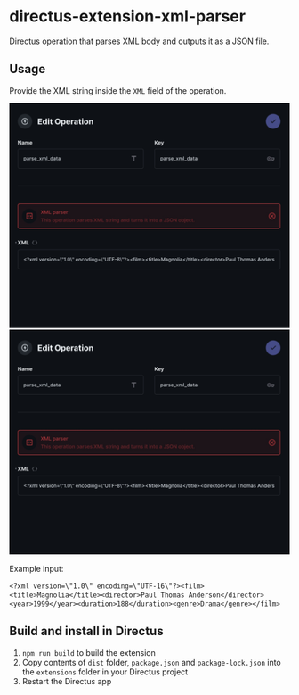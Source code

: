 # directus-extension-xml-parser

Directus operation that parses XML body and outputs it as a JSON file.

## Usage

Provide the XML string inside the `XML` field of the operation.

![XML Parser Operation](screenshot.jpg)
![XML Parser Operation](https://raw.githubusercontent.com/andrew-frank/directus-extension-xml-parser/main/screenshot.jpg)

Example input:
```
<?xml version=\"1.0\" encoding=\"UTF-16\"?><film><title>Magnolia</title><director>Paul Thomas Anderson</director><year>1999</year><duration>188</duration><genre>Drama</genre></film>
```

## Build and install in Directus

1. `npm run build` to build the extension
2. Copy contents of `dist` folder, `package.json` and `package-lock.json` into the `extensions` folder in your Directus project
3. Restart the Directus app
